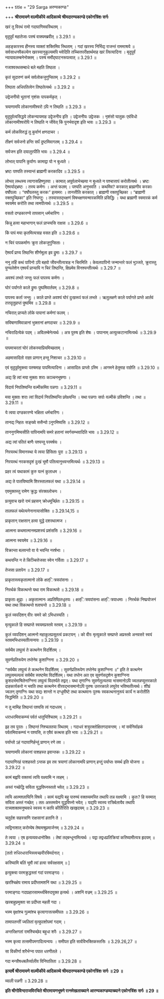 +++
title = "29 Sarga अरण्यकाण्डः"

+++
**श्रीरामायणे वाल्मीकीये आदिकाव्ये श्रीमदारण्यकाण्डे एकोनत्रिंशः सर्गः**

खरं तु विरथं रामो गदापाणिमवस्थितम् ।

मृदुपूर्वं महातेजाः परुषं वाक्यमब्रवीत् ॥ 3.29.1 ॥

अहङ्कारस्य हीनस्य व्यक्तां शक्तिमिव स्थिताम् । गदां खरस्य निर्भिद्य राजन्तं राममाश्रये ॥ सर्वसाधनवैकल्येन खरस्यानुकूल्यमपि भवेदिति तच्चित्तपरीक्षार्थमाह खरं त्वित्यादिना । मृदुपूर्वं न्यायावलम्बनेनोक्तम् । परुषं मर्मोद्घाटनरूपत्वात् ॥ 3.29.1 ॥

गजाश्वरथसम्बाधे बले महति तिष्ठता ।

कृतं सुदारुणं कर्म सर्वलोकजुगुप्सितम् ॥ 3.29.2 ॥

तिष्ठता अधिपतित्वेन तिष्ठतेत्यर्थः ॥ 3.29.2 ॥

उद्वेजनीयो भूतानां नृशंसः पापकर्मकृत् ।

त्रयाणामपि लोकानामीश्वरो ऽपि न तिष्ठति ॥ 3.29.3 ॥

मृदुपूर्वत्वसिद्धये लोकन्यायमाह उद्वेजनीय इति । उद्वेजनीयः उद्वेजकः । नृशंसो घातुकः एवंविधो लोकानामीश्वरोपि न तिष्ठति न जीवेत् किं पुनर्भवादृश इति भावः ॥ 3.29.3 ॥

कर्म लोकविरुद्धं तु कुर्वाणं क्षणदाचर ।

तीक्ष्णं सर्वजनो हन्ति सर्पं दुष्टमिवागतम् ॥ 3.29.4 ॥

सर्वजन इति दयालुरपीति भावः ॥ 3.29.4 ॥

लोभात् पापानि कुर्वाणः कामाद्वा यो न बुध्यते ।

भ्रष्टः पश्यति तस्यान्तं ब्राह्मणी करकादिव ॥ 3.29.5 ॥

लोभत् लब्धस्य त्यागासहिष्णुतया । कामात् अपूर्वलाभेच्छया न बुध्यते न पश्चात्तापं करोतीत्यर्थः । भ्रष्टः ऐश्वर्याद्भ्रष्टः । तस्य कर्मणः । अन्तं फलम् । पश्यति अनुभवति । कथमिव? करकात् ब्राह्मणीव करकाः वर्षोपलाः । “वर्षोपलस्तु करकः” इत्यमरः । तानत्तीति करकात् । ब्राह्मणी रक्तपुच्छिका । “ब्राह्मणी रक्तपुच्छिका” इति निघण्टुः । तस्यास्तद्भक्षणं विषभक्षणवन्मारकमिति प्रसिद्धिः । यथा ब्राह्मणी स्वमारकं कर्म स्वयमेव करोति तथा त्वमपीत्यर्थः ॥ 3.29.5 ॥

वसतो दण्डकारण्ये तापसान् धर्मचारिणः ।

किन्नु हत्वा महाभागान् फलं प्राप्स्यसि राक्षस ॥ 3.29.6 ॥

किं पापं मया कृतमित्यत्राह वसत इति ॥ 3.29.6 ॥

न चिरं पापकर्माणः क्रूरा लोकजुगुप्सिताः ।

ऐश्वर्यं प्राप्य तिष्ठन्ति शीर्णमूला इव द्रुमाः ॥ 3.29.7 ॥

ननु तर्हि कथं पापिनो ऽपि बहवो जीवन्तीत्यत्राह न चिरमिति । केवलपापिनो जन्मान्तरे फलं भुञ्जते, क्रूरास्तु पुण्यलेशेन एश्वर्यं प्राप्यापि न चिरं तिष्ठन्ति, क्षिप्रमेव विनश्यन्तीत्यर्थः ॥ 3.29.7 ॥

अवश्यं लभते जन्तुः फलं पापस्य कर्मणः ।

घोरं पर्यागते काले द्रुमाः पुष्पमिवार्तवम् ॥ 3.29.8 ॥

पापस्य कर्ता जन्तुः । काले प्राप्ते अवश्यं घोरं दुःखरूपं फलं लभते । ऋतुलक्षणे काले पर्यागते प्राप्ते आर्तवं तत्तदृतुप्राप्तं पुष्पमिव ॥ 3.29.8 ॥

नचिरात् प्राप्यते लोके पापानां कर्मणां फलम् ।

सविषाणामिवान्नानां भुक्तानां क्षणदाचर ॥ 3.29.9 ॥

नचिरादित्येकं पदम् । अविलम्बेनेत्यर्थः । अत्र पुरुष इति शेषः । पापानाम् अत्युत्कटानामित्यर्थः ॥ 3.29.9 ॥

पापमाचरतां घोरं लोकस्याप्रियमिच्छताम् ।

अहमासादितो राज्ञा प्राणान् हन्तु निशाचर ॥ 3.29.10 ॥

एवं मृदुपूर्वमुक्त्वा परुषमाह पापमित्यादिना । आसादितः प्राप्तो ऽस्मि । आगमने हेतुमाह राज्ञेति ॥ 3.29.10 ॥

अद्य हि त्वां मया मुक्ताः शराः काञ्चनभूषणाः ।

विदार्य निपतिष्यन्ति वल्मीकमिव पन्नगाः ॥ 3.29.11 ॥

मया मुक्ताः शराः त्वां विदार्य निपतिष्यन्ति प्रवेक्ष्यन्ति । यथा पन्नगाः सर्पाः वल्मीकं प्रविशन्ति । तथा ॥ 3.29.11 ॥

ये त्वया दण्डकारण्ये भक्षिता धर्मचारिणः ।

तानद्य निहतः सङ्ख्ये ससैन्यो ऽनुगमिष्यसि ॥ 3.29.12 ॥

ताननुगमिष्यसीति पापिनामपि समरे हतानां स्वर्गसम्भवादिति भावः ॥ 3.29.12 ॥

अद्य त्वां पतितं बाणैः पश्यन्तु परमर्षयः ।

निरयस्थं विमानस्था ये त्वया हिंसिताः पुरा ॥ 3.29.13 ॥

निरयस्थं नरकसदृशं दुःखं भूमौ पतित्वानुभवन्तमित्यर्थः ॥ 3.29.13 ॥

प्रहर त्वं यथाकामं कुरु यत्नं कुलाधम ।

अद्य ते पातयिष्यामि शिरस्तालफलं यथा ॥ 3.29.14 ॥

एवमुक्तस्तु रामेण क्रुद्धः संरक्तलोचनः ।

प्रत्युवाच खरो रामं प्रहसन् क्रोधमूर्च्छितः ॥ 3.29.15 ॥

तालफलं यथेत्यनेनानायासोक्तिः ॥ 3.29.14,15 ॥

प्राकृतान् राक्षसान् हत्वा युद्धे दशरथात्मज ।

आत्मना कथमात्मानमप्रशस्यं प्रशंससि ॥ 3.29.16 ॥

आत्मना स्वयमेव ॥ 3.29.16 ॥

विक्रान्ता बलवन्तो वा ये भवन्ति नरर्षभाः ।

कथयन्ति न ते किञ्चित्तेजसा स्वेन गर्विताः ॥ 3.29.17 ॥

तेजसा प्रतापेन ॥ 3.29.17 ॥

प्राकृतास्त्वकृतात्मानो लोके क्षत्ित्रयपांसनाः ।

निरर्थकं विकत्थन्ते यथा राम विकत्थसे ॥ 3.29.18 ॥

प्राकृताः क्षुद्राः । अकृतात्मानः अप्रतिष्ठितधृतयः । क्षत्ित्रयपांसनाः क्षत्ित्रयाधमाः । निरर्थकं निष्प्रयोजनं यथा तथा विकत्थन्ते श्लाघन्ते ॥ 3.29.18 ॥

कुलं व्यपदिशन् वीरः समरे को ऽभिधास्यति ।

मृत्युकाले हि सम्प्राप्ते स्वयमप्रस्तवे स्तवम् ॥ 3.29.19 ॥

कुलं व्यपदिशन् आत्मनो महाकुलप्रसूतत्वं प्रकटयन् । को वीरः मृत्युकाले सम्प्राप्ते अप्रस्तवे अनवसरे स्वयं स्तवमभिधास्यतीत्यन्वयः ॥ 3.29.19 ॥

सर्वथैव लघुत्वं ते कत्थनेन विदर्शितम् ।

सुवर्णप्रतिरूपेण तप्तेनेव कुशाग्निना ॥ 3.29.20 ॥

“सर्वथैव लघुत्वं ते कत्थनेन विदर्शितम् । सुवर्णप्रतिरूपेण तप्तेनेव कुशाग्निना ॥” इति ते कत्थनेन लघुत्वमल्पत्वं सर्वथैव स्पष्टमेव विदर्शितम्। यथा तप्तेन अत एव सुवर्णसदृशेन कुशाग्निना कुशदर्भमाश्रितेनाग्निना लघुत्वं विदर्श्यते तद्वत्। यथा तृणाग्निः सुवर्णतुल्यतया भासमानोऽपि ज्वलन्नप्युत्तरकाले दाहकार्यकरो न भवति तथा कत्थनेन वीरवद्भासमानोऽपि पुरुषः उत्तरकाले लघुरेव भविष्यतीत्यर्थः। शीघ्रं ज्वलन् तृणाग्निः यथा सद्यः शान्तो न दग्धुमीष्टे तथा कत्थमानः पुरुषः स्वकत्थनानुरूपं कार्यं न करोतीति सिद्धमिति ॥ 3.29.20 ॥

न तु मामिह तिष्ठन्तं पश्यसि त्वं गदाधरम् ।

धराधरमिवाकम्प्यं पर्वतं धातुभिश्चितम् ॥ 3.29.21 ॥

इह तव पुरतः । तिष्ठन्तं निश्चलतया स्थितम् । गदाधरं शत्रुरक्तोक्षितगदावन्तम् । मां सर्वनिर्वाहकं पर्वतमिवाकम्प्यं न पश्यसि, त एवैवं कत्थस इति भावः ॥ 3.29.21 ॥

पर्याप्तो ऽहं गदापाणिर्हन्तुं प्राणान् रणे तव ।

त्रयाणामपि लोकानां पाशहस्त इवान्तकः ॥ 3.29.22 ॥

गदापाणिरहं पाशहस्तो ऽन्तक इव तव त्रयाणां लोकानामपि प्राणान् हन्तुं पर्याप्तः समर्थ इति योजना ॥ 3.29.22 ॥

कामं बह्वपि वक्तव्यं त्वयि वक्ष्यामि न त्वहम् ।

अस्तं गच्छेद्धि सविता युद्धविघ्नस्ततो भवेत् ॥ 3.29.23 ॥

त्वयि आत्मश्लाघिनि विषये । कामं यद्यपि बहु पारुष्यं वक्तव्यमस्ति तथापि तन्न वक्ष्यामि । कुतः? हि यस्मात् सविता अस्तं गच्छेत् । ततः अस्तमयेन युद्धविघ्नो भवेत् । यद्यपि स्वस्य रात्रिर्बलायैव तथापि रात्र्यशक्तमनुष्यवधे स्वस्य न कापि कीर्तिरिति खरहृदयम् ॥ 3.29.23 ॥

चतुर्दश सहस्त्राणि राक्षसानां हतानि ते ।

त्वद्विनाशात् करोम्येष तेषामश्रुप्रमार्जनम् ॥ 3.29.24 ॥

ते त्वया । एष इत्यव्यवधानोक्तिः । तेषां तद्बन्धूनामित्यर्थः । यद्वा तद्वधप्रतिक्रियां करिष्यामीत्यत्र हृदयम् ॥ 3.29.24 ॥

\[ततो रुधिरधाराभिस्त्वच्छरीरविमर्दनात् ।

करिष्यामि बलिं भूमौ त्वां हत्वा सर्वरक्षसाम् ॥ \]

इत्युक्त्वा परमक्रुद्धस्तां गदां परमाङ्गदः ।

खरश्चिक्षेप रामाय प्रदीप्तामशनिं यथा ॥ 3.29.25 ॥

परमाङ्गदः गदाप्रहारसामर्थ्यबिरुदयुक्त इत्यर्थः । अशनिं वज्रम् ॥ 3.29.25 ॥

खरबाहुप्रमुक्ता सा प्रदीप्ता महती गदा ।

भस्म वृक्षांश्च गुल्मांश्च कृत्वागात्तत्समीपतः ॥ 3.29.26 ॥

तामापतन्तीं ज्वलितां मृत्युपाशोपमां गदाम् ।

अन्तरिक्षगतां रामश्चिच्छेद बहुधा शरैः ॥ 3.29.27 ॥

भस्म कृत्वा तत्समीपमगादित्यन्वयः । समीपत इति सार्वविभक्तिकस्तसिः ॥ 3.29.26,27 ॥

सा विकीर्णा शरैर्भग्ना पपात धरणीतले ।

गदा मन्त्रौषधबलैर्व्यालीव विनिपातिता ॥ 3.29.28 ॥

**इत्यार्षे श्रीरामायणे वाल्मीकीये आदिकाव्ये श्रीमदारण्यकाण्डे एकोनत्रिंशः सर्गः ॥ 29 ॥**

व्याली पन्नगी ॥ 3.29.28 ॥

**इति श्रीगोविन्दराजविरचिते श्रीरामायणभूषणे रत्नमेखलाख्याने आरण्यकाण्डव्याख्याने एकोनत्रिंशः सर्गः ॥ 29 ॥**
